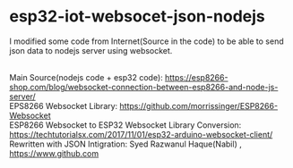 # esp32-iot-websocet-json-nodejs
 I modified some code from Internet(Source in the code) to be able to send json data to nodejs server using websocket.
 
 </br> Main Source(nodejs code + esp32 code): https://esp8266-shop.com/blog/websocket-connection-between-esp8266-and-node-js-server/
 </br>  EPS8266 Websocket Library: https://github.com/morrissinger/ESP8266-Websocket
 </br>  ESP8266 Websocket to ESP32 Websocket Library Conversion: https://techtutorialsx.com/2017/11/01/esp32-arduino-websocket-client/
 </br> Rewritten with JSON Intigration: Syed Razwanul Haque(Nabil) , https://www.github.com
